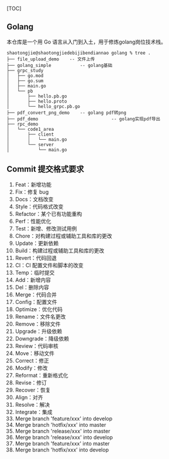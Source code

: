 [TOC]

## Golang

本仓库是一个用 Go 语言从入门到入土，用于修炼golang岗位技术栈。

```shell
shaotongjie@shaotongjiedebijibendiannao golang % tree .                          
├── file_upload_demo 	-- 文件上传
├── golang_simple			-- golang基础
├── grpc_study				
│   ├── go.mod
│   ├── go.sum
│   ├── main.go
│   └── pb
│       ├── hello.pb.go
│       ├── hello.proto
│       └── hello_grpc.pb.go
├── pdf_convert_png_demo	-- golang pdf转png
├── pdf_demo							-- golang实现pdf导出
├── rpc_demo
│   └── code1_area
│       ├── client
│       │   └── main.go
│       └── server
│           └── main.go
```


## Commit 提交格式要求

1. Feat：新增功能
2. Fix：修复 bug
3. Docs：文档改变
4. Style：代码格式改变
5. Refactor：某个已有功能重构
6. Perf：性能优化
7. Test：新增、修改测试用例
8. Chore：对构建过程或辅助工具和库的更改
9. Update：更新依赖
10. Build：构建过程或辅助工具和库的更改
11. Revert：代码回退               
12. CI：CI 配置文件和脚本的改变
13. Temp：临时提交
14. Add：新增内容
15. Del：删除内容
16. Merge：代码合并
17. Config：配置文件
18. Optimize：优化代码
19. Rename：文件名更改
20. Remove：移除文件
21. Upgrade：升级依赖
22. Downgrade：降级依赖
23. Review：代码审核
24. Move：移动文件
25. Correct：修正
26. Modify：修改
27. Reformat：重新格式化
28. Revise：修订
29. Recover：恢复
30. Align：对齐
31. Resolve：解决
32. Integrate：集成
33. Merge branch 'feature/xxx' into develop
34. Merge branch 'hotfix/xxx' into master
35. Merge branch 'release/xxx' into master
36. Merge branch 'release/xxx' into develop
37. Merge branch 'feature/xxx' into master
38. Merge branch 'hotfix/xxx' into develop